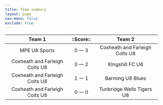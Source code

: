 ```yaml
---
title: Team summary
layout: page
nav-menu: false
exclude: true
---
```




|             Team 1             |  ::Score::  |             Team 2             |
|:------------------------------:|:-----------:|:------------------------------:|
|         MPE U8 Sports          | 0 &mdash; 3 | Coxheath and Farleigh Colts U8 |
| Coxheath and Farleigh Colts U8 | 0 &mdash; 2 |        KIngshill FC U8         |
| Coxheath and Farleigh Colts U8 | 1 &mdash; 1 |        Barming U8 Blues        |
| Coxheath and Farleigh Colts U8 | 0 &mdash; 0 |   Tunbridge Wells Tigers U8    |

 <br /><br /><br />